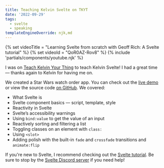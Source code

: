 ```yaml
---
title: Teaching Kelvin Svelte on TKYT
date: '2022-09-29'
tags:
  - svelte
  - speaking
templateEngineOverride: njk,md
---
```


{% set videoTitle = "Learning Svelte from scratch with Geoff Rich: A Svelte tutorial" %}
{% set videoId = "QoR0AZ-Rov8" %}
{% include 'partials/components/youtube.njk' %}

I was on [Teach Kelvin Your Thing](https://dominuskelvin.dev/tkyt) to teach Kelvin Svelte! I had a great time &mdash; thanks again to Kelvin for having me on.

We created a Star Wars watch order app. You can check out the [live demo](https://sw-demo-svelte.vercel.app/) or view the source code [on GitHub](https://github.com/geoffrich/star-wars-demo-svelte). We covered:

- What Svelte is
- Svelte component basics — script, template, style
- Reactivity in Svelte
- Svelte’s accessibility warnings
- Using `bind:value` to get the value of an input
- Reactively sorting and filtering a list
- Toggling classes on an element with `class:`
- Using `<slot>`
- Adding polish with the built-in `fade` and `crossfade` transitions and `animate:flip`

If you're new to Svelte, I recommend checking out the [Svelte tutorial](https://svelte.dev/tutorial). Be sure to stop by the [Svelte Discord server](https://svelte.dev/chat) if you need help!
